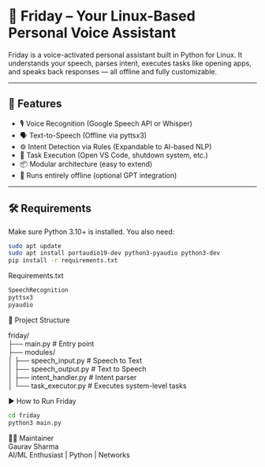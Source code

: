 # 🤖 Friday – Your Linux-Based Personal Voice Assistant

Friday is a voice-activated personal assistant built in Python for Linux. It understands your speech, parses intent, executes tasks like opening apps, and speaks back responses — all offline and fully customizable.<br>

---

## 🚀 Features<br>

- 🎙️ Voice Recognition (Google Speech API or Whisper)<br>
- 🗣️ Text-to-Speech (Offline via pyttsx3)<br>
- ⚙️ Intent Detection via Rules (Expandable to AI-based NLP)<br>
- 🧠 Task Execution (Open VS Code, shutdown system, etc.)<br>
- 📦 Modular architecture (easy to extend)<br>
- 🔌 Runs entirely offline (optional GPT integration)<br>

---

## 🛠️ Requirements<br>

Make sure Python 3.10+ is installed. You also need:<br>

```bash
sudo apt update
sudo apt install portaudio19-dev python3-pyaudio python3-dev
pip install -r requirements.txt
```
Requirements.txt<br>
```bash
SpeechRecognition
pyttsx3
pyaudio
```

📁 Project Structure<br>

friday/<br>
├── main.py                  # Entry point<br>
├── modules/<br>
│   ├── speech_input.py      # Speech to Text<br>
│   ├── speech_output.py     # Text to Speech<br>
│   ├── intent_handler.py    # Intent parser<br>
│   └── task_executor.py     # Executes system-level tasks<br>


▶️ How to Run Friday<br>

```bash
cd friday
python3 main.py
```

👨‍💻 Maintainer<br>
Gaurav Sharma<br>
AI/ML Enthusiast | Python | Networks<br>
